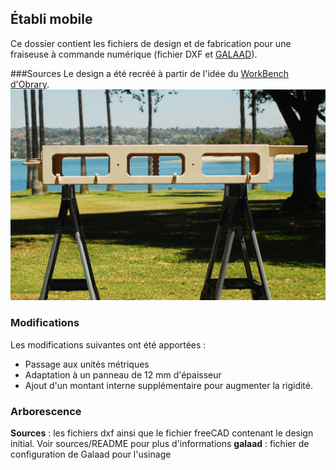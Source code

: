 ## Établi mobile

Ce dossier contient les fichiers de design et de fabrication pour une fraiseuse à commande numérique (fichier DXF et [GALAAD](http://www.galaad.net/home-fra.html "Site du soft Galaad")).

###Sources
Le design a été recréé à partir de l'idée du [WorkBench d'Obrary](http://obrary.com/products/makerbench-series-3 "Workbench d'Obrary").
![illustration Établi d'Obrary](./atelier/etabli-90Long-versionSDM/DSC_0294_1024x1024.jpg)

### Modifications
Les modifications suivantes ont été apportées :
* Passage aux unités métriques
* Adaptation à un panneau de 12 mm d'épaisseur
* Ajout d'un montant interne supplémentaire pour augmenter la rigidité.

### Arborescence
**Sources** : les fichiers dxf ainsi que le fichier freeCAD contenant le design initial. Voir sources/README pour plus d'informations
**galaad** : fichier de configuration de Galaad pour l'usinage

